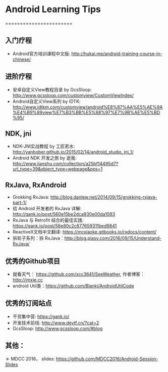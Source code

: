# Android Learning Tips
=======================
##	入门疗程
*	Android官方培训课程中文版: <http://hukai.me/android-training-course-in-chinese/>


## 	进阶疗程
*	安卓自定义View教程目录 by GcsSloop: <http://www.gcssloop.com/customview/CustomViewIndex/>
*	Android自定义View系列 by IDTK: <http://www.idtkm.com/customview/android%E8%87%AA%E5%AE%9A%E4%B9%89view%E7%B3%BB%E5%88%97%E7%9B%AE%E5%BD%95/>

##	NDK, jni
*	NDK-JNI实战教程 by 工匠若水: <http://yanbober.github.io/2015/02/14/android_studio_jni_1/>	
*	Android NDK 开发之旅 by 逝我:  <http://www.jianshu.com/collection/a25bf14495d7?url_type=39&object_type=webpage&pos=1>

##	RxJava, RxAndroid
* 	Grokking RxJava: <http://blog.danlew.net/2014/09/15/grokking-rxjava-part-1/>
* 	给 Android 开发者的 RxJava 详解: <http://gank.io/post/560e15be2dca930e00da1083>
* 	RxJava 与 Retrofit 结合的最佳实践: <https://gank.io/post/56e80c2c677659311bed9841>
*  	ReactiveX文档中文翻译: <https://mcxiaoke.gitbooks.io/rxdocs/content/>
*	拆轮子系列：拆 RxJava：<http://blog.piasy.com/2016/09/15/Understand-RxJava/>

##	优秀的Github项目
*	就看天气： <https://github.com/xcc3641/SeeWeather>, 作者博客：<http://imxie.cc>
*  	android Util类：<https://github.com/Blankj/AndroidUtilCode>	

##	优秀的订阅站点
*	干货集中营: <https://gank.io/>
* 	开发技术前线: <http://www.devtf.cn/?cat=2>
*	GcsSloop: <http://www.gcssloop.com/#blog>

##	其他：
＊	MDCC 2016， slides: <https://github.com/MDCC2016/Android-Session-Slides>
